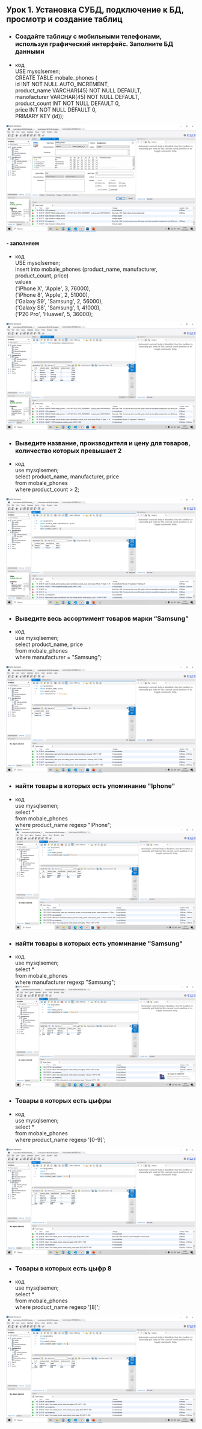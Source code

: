 ## Урок 1. Установка СУБД, подключение к БД, просмотр и создание таблиц
- ### Создайте таблицу с мобильными телефонами, используя графический интерфейс. Заполните БД данными

- код<br>
USE mysqlsemen;<br>
CREATE TABLE mobale_phones (<br>
  id INT NOT NULL AUTO_INCREMENT,<br>
  product_name VARCHAR(45) NOT NULL DEFAULT,<br>
  manofacturer VARCHAR(45) NOT NULL DEFAULT,<br>
  product_count INT NOT NULL DEFAULT 0,<br>
  price INT NOT NULL DEFAULT 0,<br>
  PRIMARY KEY (id)); <br>

![Текст с описанием картинки](1.png)

#### - заполняем <br>
- код<br>
USE mysqlsemen;<br>
insert into mobale_phones (product_name, manufacturer, product_count, price)<br>
values<br>
('iPhone X', 'Apple', 3, 76000),<br>
('iPhone 8', 'Apple', 2, 51000),<br>
('Galaxy S9', 'Samsung', 2, 56000),<br>
('Galaxy S8', 'Samsung', 1, 41000),<br>
('P20 Pro', 'Huawei', 5, 36000);

![Текст с описанием картинк](2.png)

- ### Выведите название, производителя и цену для товаров, количество которых превышает 2
- код<br>
use mysqlsemen;<br>
select product_name, manufacturer, price <br>
from mobale_phones <br>
where product_count > 2;<br>

![Текст с описанием картинк](3.png)

- ### Выведите весь ассортимент товаров марки “Samsung”
- код<br>
use mysqlsemen;<br>
select product_name, price <br>
from mobale_phones <br>
where manufacturer = "Samsung";<br>

![Текст с описанием картинк](4.png)

- ### найти товары в которых есть упоминание "Iphone"
- код<br>
use mysqlsemen;<br>
select *<br>
from mobale_phones<br>
where product_name regexp  "IPhone";<br>
![Текст с описанием картинк](5.png)

- ### найти товары в которых есть упоминание "Samsung"
- код<br>
use mysqlsemen;<br>
select *<br>
from mobale_phones <br>
where manufacturer regexp  "Samsung";<br>
![Текст с описанием картинк](6.png)

- ### Товары в которых есть цыфры
- код <br>
use mysqlsemen;<br>
select *<br>
from mobale_phones<br> 
where product_name regexp '[0-9]';<br>

![Текст с описанием картинк](7.png)
- ### Товары в которых есть цыфр 8

- код <br>
use mysqlsemen;<br>
select *<br>
from mobale_phones<br>
where product_name regexp '[8]';<br>

![Текст с описанием картинк](8.png)

